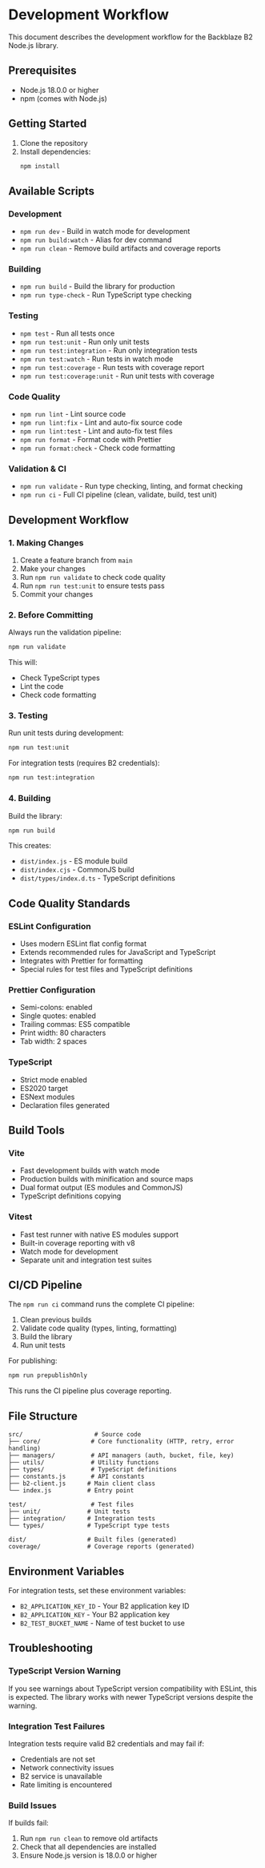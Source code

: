 # Development Workflow

This document describes the development workflow for the Backblaze B2 Node.js library.

## Prerequisites

- Node.js 18.0.0 or higher
- npm (comes with Node.js)

## Getting Started

1. Clone the repository
2. Install dependencies:
   ```bash
   npm install
   ```

## Available Scripts

### Development
- `npm run dev` - Build in watch mode for development
- `npm run build:watch` - Alias for dev command
- `npm run clean` - Remove build artifacts and coverage reports

### Building
- `npm run build` - Build the library for production
- `npm run type-check` - Run TypeScript type checking

### Testing
- `npm test` - Run all tests once
- `npm run test:unit` - Run only unit tests
- `npm run test:integration` - Run only integration tests
- `npm run test:watch` - Run tests in watch mode
- `npm run test:coverage` - Run tests with coverage report
- `npm run test:coverage:unit` - Run unit tests with coverage

### Code Quality
- `npm run lint` - Lint source code
- `npm run lint:fix` - Lint and auto-fix source code
- `npm run lint:test` - Lint and auto-fix test files
- `npm run format` - Format code with Prettier
- `npm run format:check` - Check code formatting

### Validation & CI
- `npm run validate` - Run type checking, linting, and format checking
- `npm run ci` - Full CI pipeline (clean, validate, build, test unit)

## Development Workflow

### 1. Making Changes
1. Create a feature branch from `main`
2. Make your changes
3. Run `npm run validate` to check code quality
4. Run `npm run test:unit` to ensure tests pass
5. Commit your changes

### 2. Before Committing
Always run the validation pipeline:
```bash
npm run validate
```

This will:
- Check TypeScript types
- Lint the code
- Check code formatting

### 3. Testing
Run unit tests during development:
```bash
npm run test:unit
```

For integration tests (requires B2 credentials):
```bash
npm run test:integration
```

### 4. Building
Build the library:
```bash
npm run build
```

This creates:
- `dist/index.js` - ES module build
- `dist/index.cjs` - CommonJS build
- `dist/types/index.d.ts` - TypeScript definitions

## Code Quality Standards

### ESLint Configuration
- Uses modern ESLint flat config format
- Extends recommended rules for JavaScript and TypeScript
- Integrates with Prettier for formatting
- Special rules for test files and TypeScript definitions

### Prettier Configuration
- Semi-colons: enabled
- Single quotes: enabled
- Trailing commas: ES5 compatible
- Print width: 80 characters
- Tab width: 2 spaces

### TypeScript
- Strict mode enabled
- ES2020 target
- ESNext modules
- Declaration files generated

## Build Tools

### Vite
- Fast development builds with watch mode
- Production builds with minification and source maps
- Dual format output (ES modules and CommonJS)
- TypeScript definitions copying

### Vitest
- Fast test runner with native ES modules support
- Built-in coverage reporting with v8
- Watch mode for development
- Separate unit and integration test suites

## CI/CD Pipeline

The `npm run ci` command runs the complete CI pipeline:
1. Clean previous builds
2. Validate code quality (types, linting, formatting)
3. Build the library
4. Run unit tests

For publishing:
```bash
npm run prepublishOnly
```

This runs the CI pipeline plus coverage reporting.

## File Structure

```
src/                    # Source code
├── core/              # Core functionality (HTTP, retry, error handling)
├── managers/          # API managers (auth, bucket, file, key)
├── utils/             # Utility functions
├── types/             # TypeScript definitions
├── constants.js       # API constants
├── b2-client.js      # Main client class
└── index.js          # Entry point

test/                  # Test files
├── unit/             # Unit tests
├── integration/      # Integration tests
└── types/            # TypeScript type tests

dist/                 # Built files (generated)
coverage/             # Coverage reports (generated)
```

## Environment Variables

For integration tests, set these environment variables:
- `B2_APPLICATION_KEY_ID` - Your B2 application key ID
- `B2_APPLICATION_KEY` - Your B2 application key
- `B2_TEST_BUCKET_NAME` - Name of test bucket to use

## Troubleshooting

### TypeScript Version Warning
If you see warnings about TypeScript version compatibility with ESLint, this is expected. The library works with newer TypeScript versions despite the warning.

### Integration Test Failures
Integration tests require valid B2 credentials and may fail if:
- Credentials are not set
- Network connectivity issues
- B2 service is unavailable
- Rate limiting is encountered

### Build Issues
If builds fail:
1. Run `npm run clean` to remove old artifacts
2. Check that all dependencies are installed
3. Ensure Node.js version is 18.0.0 or higher